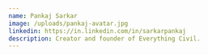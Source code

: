 ```yaml
---
name: Pankaj Sarkar
image: /uploads/pankaj-avatar.jpg
linkedin: https://in.linkedin.com/in/sarkarpankaj
description: Creator and founder of Everything Civil.
---
```

